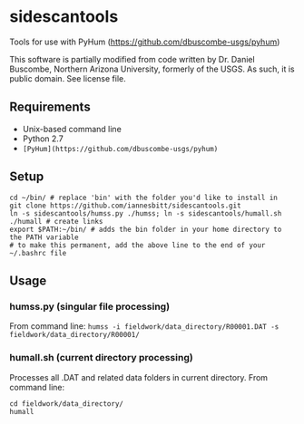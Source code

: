 # sidescantools
Tools for use with PyHum (https://github.com/dbuscombe-usgs/pyhum)

This software is partially modified from code written by Dr. Daniel Buscombe, Northern Arizona University, formerly of the USGS. As such, it is public domain. See license file.

## Requirements
- Unix-based command line
- Python 2.7
- `[PyHum](https://github.com/dbuscombe-usgs/pyhum)`

## Setup
```
cd ~/bin/ # replace 'bin' with the folder you'd like to install in
git clone https://github.com/iannesbitt/sidescantools.git
ln -s sidescantools/humss.py ./humss; ln -s sidescantools/humall.sh ./humall # create links
export $PATH:~/bin/ # adds the bin folder in your home directory to the PATH variable
# to make this permanent, add the above line to the end of your ~/.bashrc file
```

## Usage
### humss.py (singular file processing)
From command line:
`humss -i fieldwork/data_directory/R00001.DAT -s fieldwork/data_directory/R00001/`

### humall.sh (current directory processing)
Processes all .DAT and related data folders in current directory. From command line:

```
cd fieldwork/data_directory/
humall
```

